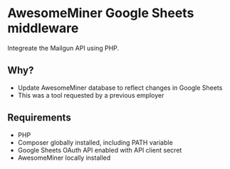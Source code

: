 # AwesomeMiner Google Sheets middleware
Integreate the Mailgun API using PHP.

## Why?
- Update AwesomeMiner database to reflect changes in Google Sheets
- This was a tool requested by a previous employer

## Requirements
- PHP
- Composer globally installed, including PATH variable
- Google Sheets OAuth API enabled with API client secret
- AwesomeMiner locally installed
